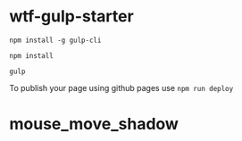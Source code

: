 # wtf-gulp-starter

`npm install -g gulp-cli`

`npm install`

`gulp`

To publish your page using github pages use `npm run deploy`
# mouse_move_shadow
